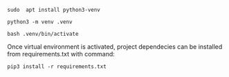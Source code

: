 `sudo  apt install python3-venv`


`python3 -m venv .venv`

`bash .venv/bin/activate`

Once virtual environment is activated, project dependecies can be installed from requirements.txt with command:

`pip3 install -r requirements.txt`